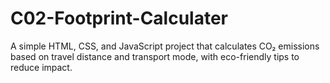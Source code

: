 # C02-Footprint-Calculater
A simple HTML, CSS, and JavaScript project that calculates CO₂ emissions based on travel distance and transport mode, with eco-friendly tips to reduce impact.
